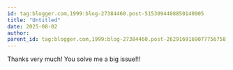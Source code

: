 ```yaml
---
id: tag:blogger.com,1999:blog-27384460.post-5153094408850140905
title: "Untitled"
date: 2025-08-02
author: 
parent_id: tag:blogger.com,1999:blog-27384460.post-2629169169077756758
---
```


Thanks very much!
You solve me a big issue!!!